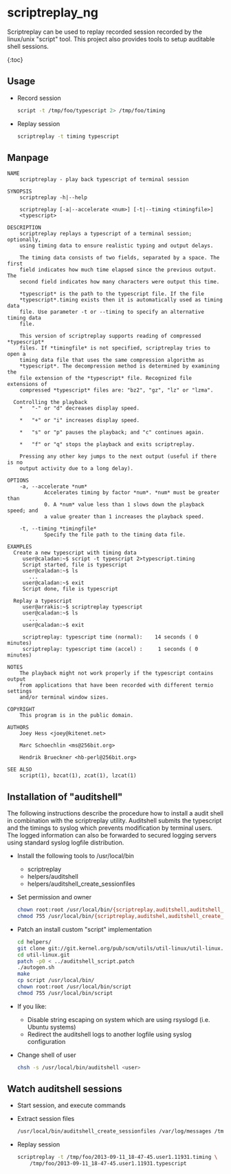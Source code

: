 scriptreplay_ng
===============

Scriptreplay can be used to replay recorded session recorded by the linux/unix "script" tool.
This project also provides tools to setup auditable shell sessions.

{:toc}

Usage
-----

  * Record session
    ```bash
    script -t /tmp/foo/typescript 2> /tmp/foo/timing
    ```

  * Replay session
     ```bash
    scriptreplay -t timing typescript
    ```



Manpage
-------------

```
NAME
    scriptreplay - play back typescript of terminal session

SYNOPSIS
    scriptreplay -h|--help

    scriptreplay [-a|--accelerate <num>] [-t|--timing <timingfile>]
    <typescript>

DESCRIPTION
    scriptreplay replays a typescript of a terminal session; optionally,
    using timing data to ensure realistic typing and output delays.

    The timing data consists of two fields, separated by a space. The first
    field indicates how much time elapsed since the previous output. The
    second field indicates how many characters were output this time.

    *typescript* is the path to the typescript file. If the file
    *typescript*.timing exists then it is automatically used as timing data
    file. Use parameter -t or --timing to specify an alternative timing data
    file.

    This version of scriptreplay supports reading of compressed *typescript*
    files. If *timingfile* is not specified, scriptreplay tries to open a
    timing data file that uses the same compression algorithm as
    *typescript*. The decompression method is determined by examining the
    file extension of the *typescript* file. Recognized file extensions of
    compressed *typescript* files are: "bz2", "gz", "lz" or "lzma".

  Controlling the playback
    *   "-" or "d" decreases display speed.

    *   "+" or "i" increases display speed.

    *   "s" or "p" pauses the playback; and "c" continues again.

    *   "f" or "q" stops the playback and exits scriptreplay.

    Pressing any other key jumps to the next output (useful if there is no
    output activity due to a long delay).

OPTIONS
    -a, --accelerate *num*
            Accelerates timing by factor *num*. *num* must be greater than
            0. A *num* value less than 1 slows down the playback speed; and
            a value greater than 1 increases the playback speed.

    -t, --timing *timingfile*
            Specify the file path to the timing data file.

EXAMPLES
  Create a new typescript with timing data
     user@caladan:~$ script -t typescript 2>typescript.timing
     Script started, file is typescript
     user@caladan:~$ ls
       ...
     user@caladan:~$ exit
     Script done, file is typescript

  Replay a typescript
     user@arrakis:~$ scriptreplay typescript
     user@caladan:~$ ls
       ...
     user@caladan:~$ exit

     scriptreplay: typescript time (normal):    14 seconds ( 0 minutes)
     scriptreplay: typescript time (accel) :     1 seconds ( 0 minutes)

NOTES
    The playback might not work properly if the typescript contains output
    from applications that have been recorded with different termio settings
    and/or terminal window sizes.

COPYRIGHT
    This program is in the public domain.

AUTHORS
    Joey Hess <joey@kitenet.net>

    Marc Schoechlin <ms@256bit.org>

    Hendrik Brueckner <hb-perl@256bit.org>

SEE ALSO
    script(1), bzcat(1), zcat(1), lzcat(1)
```


Installation of "auditshell"
------------------------------

The following instructions describe the procedure how to install a audit shell in combination with
the scriptreplay utility.
Auditshell submits the typescript and the timings to syslog which prevents modification by terminal users.
The logged information can also be forwarded to secured logging servers using standard syslog logfile distribution.

 * Install the following tools to /usr/local/bin
    * scriptreplay
    * helpers/auditshell
    * helpers/auditshell_create_sessionfiles
 * Set permission and owner
  
    ```bash
    chown root:root /usr/local/bin/{scriptreplay,auditshell,auditshell_create_sessionfiles}
    chmod 755 /usr/local/bin/{scriptreplay,auditshel,auditshell_create_sessionfiles}
    ```
 * Patch an install custom "script" implementation
 
   ```bash
   cd helpers/
   git clone git://git.kernel.org/pub/scm/utils/util-linux/util-linux.git
   cd util-linux.git
   patch -p0 < ../auditshell_script.patch
   ./autogen.sh
   make
   cp script /usr/local/bin/
   chown root:root /usr/local/bin/script
   chmod 755 /usr/local/bin/script
   ```
 * If you like:
    * Disable string escaping on system which are using rsyslogd (i.e. Ubuntu systems)
    * Redirect the auditshell logs to another logfile using syslog configuration 
 * Change shell of user
 
   ```bash
   chsh -s /usr/local/bin/auditshell <user>
   ```


Watch auditshell sessions
-------------------------

 * Start session, and execute commands
 * Extract session files
 
   ```bash
   /usr/local/bin/auditshell_create_sessionfiles /var/log/messages /tmp/foo
   ```
 * Replay session

   ```bash
   scriptreplay -t /tmp/foo/2013-09-11_18-47-45.user1.11931.timing \
       /tmp/foo/2013-09-11_18-47-45.user1.11931.typescript
   ```
